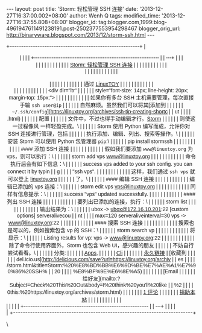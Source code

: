 --- layout: post title: 'Storm: 轻松管理 SSH 连接' date:
'2013-12-27T16:37:00.002+08:00' author: Wenh Q tags: modified\_time:
'2013-12-27T16:37:55.808+08:00' blogger\_id:
tag:blogger.com,1999:blog-4961947611491238191.post-2502377553954298467
blogger\_orig\_url:
http://binaryware.blogspot.com/2013/12/storm-ssh.html ---
<div dir="ltr">

<div class="gmail_quote">

<div style="font-family: Arial,sans-serif; width: 100%;">

+--------------------------------------------------------------------------+
| <div align="center">                                                     |
|                                                                          |
| +----------------------------------------------------------------------- |
| ---+                                                                     |
| | <div dir="ltr">                                                        |
|    |                                                                     |
| |                                                                        |
|    |                                                                     |
| | [Storm: 轻松管理 SSH 连接](https://linuxtoy.org/archives/storm.html)     | |
|                                                                          |
| |                                                                        |
|    |                                                                     |
| | </div>                                                                 |
|    |                                                                     |
| |                                                                        |
|    |                                                                     |
| | <div style="margin-top: 15px;">                                        |
|    |                                                                     |
| |                                                                        |
|    |                                                                     |
| | 通过 [LinuxTOY](https://linuxtoy.org/)                                   |
|  |                                                                       |
| |                                                                        |
|    |                                                                     |
| | </div>                                                                 |
|    |                                                                     |
| |                                                                        |
|    |                                                                     |
| | <div dir="ltr"                                                         |
|    |                                                                     |
| | style="font-size: 14px; line-height: 20px; margin-top: 15px;">         |
|    |                                                                     |
| |                                                                        |
|    |                                                                     |
| | 如果你有多台 SSH 主机需要管理，每次直接手输 `ssh user@ip`                | |
|                                                                          |
| | 自然麻烦。虽然我们可以将其[添加到                                        | |
|                                                                          |
| | `~/.ssh/config`](https://linuxtoy.org/archives/ssh-tip-creating-shortc |
| ut |                                                                     |
| | .html)                                                                 |
|    |                                                                     |
| | 配置                                                                     |
|  |                                                                       |
| | 文件中，不过也得手动编辑才行。[Storm](https://github.com/emre/storm)     | |
|                                                                          |
| | 则使这一过程像风 一样轻盈完成。\                                         | |
|                                                                          |
| | Storm 使用 Python 编写而成，允许你对 SSH 连接进行管理，包括              | |
|                                                                          |
| | 执行添加、编辑、列出、搜索等操作。\                                      | |
|                                                                          |
| | 安装 Storm 可以使用 Python 包管理器 `pip`:\                              | |
|                                                                          |
| |     pip install stormssh                                               |
|    |                                                                     |
| |                                                                        |
|    |                                                                     |
| | #### 添加 SSH 连接                                                       | |
|                                                                          |
| |                                                                        |
|    |                                                                     |
| | 假如我们要添加 `www@linuxtoy.org` 为 vps，则可以执行：\                  | |
|                                                                          |
| |     storm add vps www@linuxtoy.org                                     |
|    |                                                                     |
| |                                                                        |
|    |                                                                     |
| | 命令执行后会有如下信息：\                                                | |
|                                                                          |
| |     success  vps added to your ssh config. you can connect it by typin |
| g  |                                                                     |
| | "ssh  vps".                                                            |
|    |                                                                     |
| |                                                                        |
|    |                                                                     |
| | 这样，我们通过 `ssh vps` 就可以登上 [linuxtoy.org](http://linuxtoy.org/) | |
|                                                                          |
| | 了。\                                                                    |
|  |                                                                       |
| | #### 编辑 SSH 连接                                                       | |
|                                                                          |
| |                                                                        |
|    |                                                                     |
| | 编辑已添加的 vps 连接：\                                                 | |
|                                                                          |
| |     storm edit vps vps@linuxtoy.org                                    |
|    |                                                                     |
| |                                                                        |
|    |                                                                     |
| | 同样有信息提示：\                                                        | |
|                                                                          |
| |     success  "vps" updated successfully.                               |
|    |                                                                     |
| |                                                                        |
|    |                                                                     |
| | #### 列出 SSH 连接                                                       | |
|                                                                          |
| |                                                                        |
|    |                                                                     |
| | 要列出已添加的连接，执行：\                                              | |
|                                                                          |
| |     storm list                                                         |
|    |                                                                     |
| |                                                                        |
|    |                                                                     |
| | 输出结果为：\                                                            | |
|                                                                          |
| |     ubox -> ubox@172.16.10.201:22      [custom options] serveralivecou |
| nt |                                                                     |
| | max=120 serveraliveinterval=30    vps -> www@linuxtoy.org:22           |
|    |                                                                     |
| |                                                                        |
|    |                                                                     |
| | #### 搜索 SSH 连接                                                       | |
|                                                                          |
| |                                                                        |
|    |                                                                     |
| | 搜索也是可以的，例如搜索包含 vp 的 SSH：\                                | |
|                                                                          |
| |     storm search vp                                                    |
|    |                                                                     |
| |                                                                        |
|    |                                                                     |
| | 将显示：\                                                                | |
|                                                                          |
| |     Listing results for vp:      vps -> www@linuxtoy.org:22            |
|    |                                                                     |
| |                                                                        |
|    |                                                                     |
| | 除了命令行使用界面外，Storm 也包含 Web UI，感兴趣的朋友                  | |
|                                                                          |
| | 不妨自行尝试看看。\                                                      | |
|                                                                          |
| | 分类:                                                                    |
|  |                                                                       |
| | [Apps](https://linuxtoy.org/category/apps "查看 Apps 中的全部文章"),     | |
|                                                                          |
| | [Cli](https://linuxtoy.org/category/cli "查看 Cli 中的全部文章") |       | |
|                                                                          |
| | [永久链接](https://linuxtoy.org/archives/storm.html) | [收藏到           | |
|                                                                          |
| | del.icio.us](http://delicious.com/save?url=https://linuxtoy.org/archiv |
| es |                                                                     |
| | /storm.html&title=Storm:%20%E8%BD%BB%E6%9D%BE%E7%AE%A1%E7%90%86%20SSH% |
| 20 |                                                                     |
| | %E8%BF%9E%E6%8E%A5)                                                    |
|    |                                                                     |
| | | [Email                                                               |
|    |                                                                     |
| | 给好友](mailto:?Subject=Check%20This%20Out&body=I%20think%20you'll%20like |
| %2 |                                                                     |
| | 0this:%20https://linuxtoy.org/archives/storm.html)                     |
|    |                                                                     |
| | | [1 评论](https://linuxtoy.org/archives/storm.html#comments) |          |
|  |                                                                       |
| | [捐助本站](http://linuxtoy.org/faq/donate)                               | |
|                                                                          |
| |                                                                        |
|    |                                                                     |
| | </div>                                                                 |
|    |                                                                     |
| +----------------------------------------------------------------------- |
| ---+                                                                     |
|                                                                          |
| </div>                                                                   |
+--------------------------------------------------------------------------+

</div>

</div>

\

</div>
